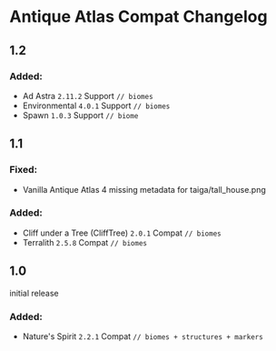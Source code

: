 # Antique Atlas Compat Changelog

## 1.2

### Added:
- Ad Astra `2.11.2` Support `// biomes`
- Environmental `4.0.1` Support `// biomes`
- Spawn `1.0.3` Support `// biome`

## 1.1

### Fixed:
- Vanilla Antique Atlas 4 missing metadata for taiga/tall_house.png

### Added:
- Cliff under a Tree (CliffTree) `2.0.1` Compat `// biomes`
- Terralith `2.5.8` Compat `// biomes`

## 1.0
initial release

### Added:
- Nature's Spirit `2.2.1` Compat `// biomes + structures + markers`